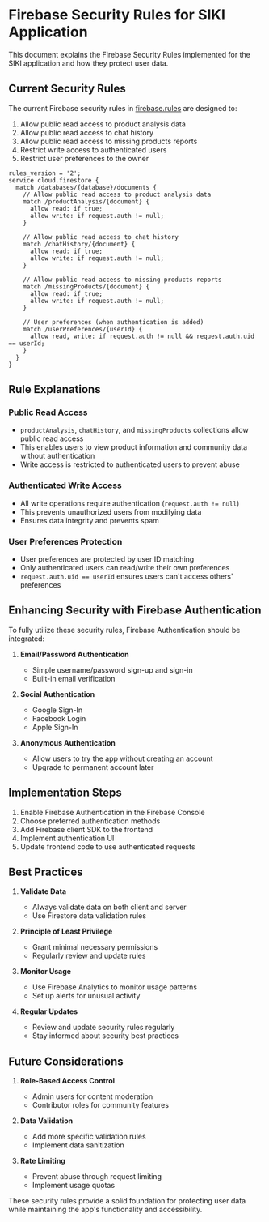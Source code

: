 # Firebase Security Rules for SIKI Application

This document explains the Firebase Security Rules implemented for the SIKI application and how they protect user data.

## Current Security Rules

The current Firebase security rules in [firebase.rules](../firebase.rules) are designed to:

1. Allow public read access to product analysis data
2. Allow public read access to chat history
3. Allow public read access to missing products reports
4. Restrict write access to authenticated users
5. Restrict user preferences to the owner

```
rules_version = '2';
service cloud.firestore {
  match /databases/{database}/documents {
    // Allow public read access to product analysis data
    match /productAnalysis/{document} {
      allow read: if true;
      allow write: if request.auth != null;
    }
    
    // Allow public read access to chat history
    match /chatHistory/{document} {
      allow read: if true;
      allow write: if request.auth != null;
    }
    
    // Allow public read access to missing products reports
    match /missingProducts/{document} {
      allow read: if true;
      allow write: if request.auth != null;
    }
    
    // User preferences (when authentication is added)
    match /userPreferences/{userId} {
      allow read, write: if request.auth != null && request.auth.uid == userId;
    }
  }
}
```

## Rule Explanations

### Public Read Access
- `productAnalysis`, `chatHistory`, and `missingProducts` collections allow public read access
- This enables users to view product information and community data without authentication
- Write access is restricted to authenticated users to prevent abuse

### Authenticated Write Access
- All write operations require authentication (`request.auth != null`)
- This prevents unauthorized users from modifying data
- Ensures data integrity and prevents spam

### User Preferences Protection
- User preferences are protected by user ID matching
- Only authenticated users can read/write their own preferences
- `request.auth.uid == userId` ensures users can't access others' preferences

## Enhancing Security with Firebase Authentication

To fully utilize these security rules, Firebase Authentication should be integrated:

1. **Email/Password Authentication**
   - Simple username/password sign-up and sign-in
   - Built-in email verification

2. **Social Authentication**
   - Google Sign-In
   - Facebook Login
   - Apple Sign-In

3. **Anonymous Authentication**
   - Allow users to try the app without creating an account
   - Upgrade to permanent account later

## Implementation Steps

1. Enable Firebase Authentication in the Firebase Console
2. Choose preferred authentication methods
3. Add Firebase client SDK to the frontend
4. Implement authentication UI
5. Update frontend code to use authenticated requests

## Best Practices

1. **Validate Data**
   - Always validate data on both client and server
   - Use Firestore data validation rules

2. **Principle of Least Privilege**
   - Grant minimal necessary permissions
   - Regularly review and update rules

3. **Monitor Usage**
   - Use Firebase Analytics to monitor usage patterns
   - Set up alerts for unusual activity

4. **Regular Updates**
   - Review and update security rules regularly
   - Stay informed about security best practices

## Future Considerations

1. **Role-Based Access Control**
   - Admin users for content moderation
   - Contributor roles for community features

2. **Data Validation**
   - Add more specific validation rules
   - Implement data sanitization

3. **Rate Limiting**
   - Prevent abuse through request limiting
   - Implement usage quotas

These security rules provide a solid foundation for protecting user data while maintaining the app's functionality and accessibility.